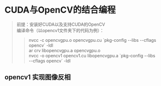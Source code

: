 # CUDA与OpenCV的结合编程    
> 前提：安装好CUDA以及支持CUDA的OpenCV    
> 编译命令（以opencv1文件夹下的代码为例）：   
> > nvcc -c opencvgpu.o opencvgpu.cu \`pkg-config --libs --cflags opencv\` -ldl   
> > ar crv libopencvgpu.a opencvgpu.o    
> > nvcc -o opencv1 opencv1.cu libopencvgpu.a \`pkg-config --libs --cflags opencv\` -ldl    
## opencv1 实现图像反相    
